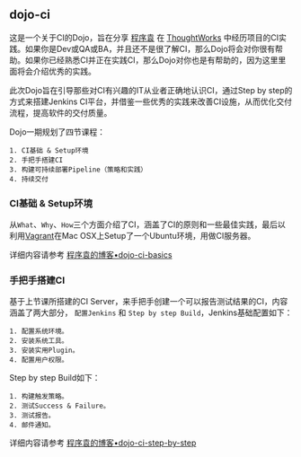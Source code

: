 ## dojo-ci

这是一个关于CI的Dojo，旨在分享 [程序袁](http://blog.sjyuan.cc) 在 [ThoughtWorks](https://thoughtworks.com/) 中经历项目的CI实践。如果你是Dev或QA或BA，并且还不是很了解CI，那么Dojo将会对你很有帮助。如果你已经熟悉CI并正在实践CI，那么Dojo对你也是有帮助的，因为这里里面将会介绍优秀的实践。

此次Dojo旨在引导那些对CI有兴趣的IT从业者正确地认识CI，通过Step by step的方式来搭建Jenkins CI平台，并借鉴一些优秀的实践来改善CI设施，从而优化交付流程，提高软件的交付质量。

Dojo一期规划了四节课程：

```
1. CI基础 & Setup环境
2. 手把手搭建CI
3. 构建可持续部署Pipeline（策略和实践）
4. 持续交付
```

### CI基础 & Setup环境
从`What`、`Why`、`How`三个方面介绍了CI，涵盖了CI的原则和一些最佳实践，最后以利用[Vagrant](https://www.vagrantup.com/)在Mac OSX上Setup了一个Ubuntu环境，用做CI服务器。

详细内容请参考 [程序袁的博客•dojo-ci-basics](http://blog.sjyuan.cc/dojo/ci/basics)

### 手把手搭建CI
基于上节课所搭建的CI Server，来手把手创建一个可以报告测试结果的CI，内容涵盖了两大部分， `配置Jenkins` 和 `Step by step Build`，Jenkins基础配置如下：

```
1. 配置系统环境。
2. 安装系统工具。
3. 安装实用Plugin。
4. 配置用户权限。
```

Step by step Build如下：

```
1. 构建触发策略。
2. 测试Success & Failure。
3. 测试报告。
4. 邮件通知。
```
详细内容请参考 [程序袁的博客•dojo-ci-step-by-step](http://blog.sjyuan.cc/dojo/ci/basics)

